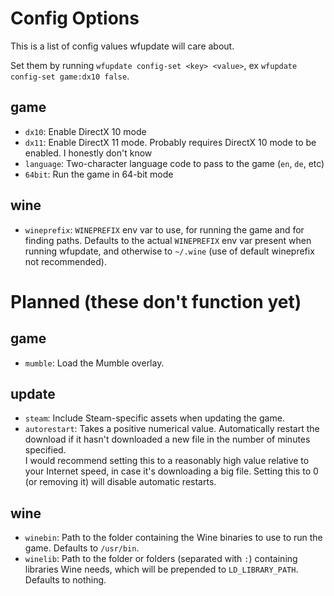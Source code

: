 # Config Options
This is a list of config values wfupdate will care about.

Set them by running `wfupdate config-set <key> <value>`, ex `wfupdate config-set game:dx10 false`.

## game
* `dx10`: Enable DirectX 10 mode
* `dx11`: Enable DirectX 11 mode. Probably requires DirectX 10 mode to be enabled. I honestly don't know
* `language`: Two-character language code to pass to the game (`en`, `de`, etc)
* `64bit`: Run the game in 64-bit mode

## wine
* `wineprefix`: `WINEPREFIX` env var to use, for running the game and for finding paths. Defaults to the actual `WINEPREFIX` env var present when running wfupdate, and otherwise to `~/.wine` (use of default wineprefix not recommended).

# Planned (these don't function yet)
## game
* `mumble`: Load the Mumble overlay.

## update
* `steam`: Include Steam-specific assets when updating the game.
* `autorestart`: Takes a positive numerical value. Automatically restart the download if it hasn't downloaded a new file in the number of minutes specified.  
  I would recommend setting this to a reasonably high value relative to your Internet speed, in case it's downloading a big file. Setting this to 0 (or removing it) will disable automatic restarts.

## wine
* `winebin`: Path to the folder containing the Wine binaries to use to run the game. Defaults to `/usr/bin`.
* `winelib`: Path to the folder or folders (separated with `:`) containing libraries Wine needs, which will be prepended to `LD_LIBRARY_PATH`. Defaults to nothing.
